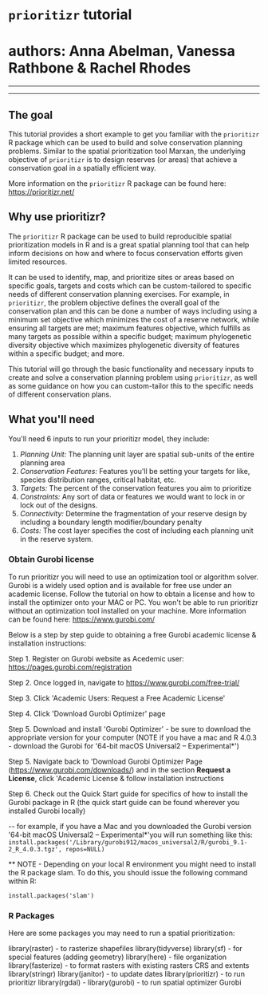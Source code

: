 # `prioritizr` tutorial
# authors: Anna Abelman, Vanessa Rathbone & Rachel Rhodes

------------------





------------------
## The goal
This tutorial provides a short example to get you familiar with the `prioritizr` R package which can be used to build and solve conservation planning problems. Similar to the spatial prioritization tool Marxan, the underlying objective of `prioritizr` is to design reserves (or areas) that achieve a conservation goal in a spatially efficient way. 

More information on the `prioritizr` R package can be found here: https://prioritizr.net/


## Why use prioritizr?
The `prioritizr` R package can be used to build reproducible spatial prioritization models in R and is a great spatial planning tool that can help inform decisions on how and where to focus conservation efforts given limited resources. 

It can be used to identify, map, and prioritize sites or areas based on specific goals, targets and costs which can be custom-tailored to specific needs of different conservation planning exercises. For example, in `prioritizr`, the problem objective defines the overall goal of the conservation plan and this can be done a number of ways including using a minimum set objective which minimizes the cost of a reserve network, while ensuring all targets are met; maximum features objective, which fulfills as many targets as possible within a specific budget; maximum phylogenetic diversity objective which maximizes phylogenetic diversity of features within a specific budget; and more.

This tutorial will go through the basic functionality and necessary inputs to create and solve a conservation planning problem using `prioritizr`, as well as some guidance on how you can custom-tailor this to the specific needs of different conservation plans.

## What you'll need
You'll need 6 inputs to run your prioritizr model, they include: 

1) *Planning Unit:* The planning unit layer are spatial sub-units of the entire planning area
2) *Conservation Features:* Features you'll be setting your targets for like, species distribution ranges, critical habitat, etc.
3) *Targets:* The percent of the conservation features you aim to prioritize
4) *Constraints:* Any sort of data or features we would want to lock in or lock out of the designs. 
5) *Connectivity:* Determine the fragmentation of your reserve design by including a boundary length modifier/boundary penalty 
6) *Costs:* The cost layer specifies the cost of including each planning unit in the reserve system.

### Obtain Gurobi license 
To run prioritizr you will need to use an optimization tool or algorithm solver. Gurobi is a widely used option and is available for free use under an academic license. Follow the tutorial on how to obtain a license and how to install the optimizer onto your MAC or PC. You won't be able to run prioritizr without an optimization tool installed on your machine. More information can be found here: https://www.gurobi.com/

Below is a step by step guide to obtaining a free Gurobi academic license & installation instructions:

Step 1. Register on Gurobi website as Acedemic user: https://pages.gurobi.com/registration

Step 2. Once logged in, navigate to https://www.gurobi.com/free-trial/

Step 3. Click 'Academic Users: Request a Free Academic License'

Step 4. Click 'Download Gurobi Optimizer' page

Step 5. Download and install 'Gurobi Optimizer' - be sure to download the appropriate version for your computer (NOTE if you have a mac and R 4.0.3 - download the Gurobi for '64-bit macOS Universal2 – Experimental*')

Step 5. Navigate back to 'Download Gurobi Optimizer Page (https://www.gurobi.com/downloads/) and in the section **Request a License**, click 'Academic License & follow installation instructions

Step 6. Check out the Quick Start guide for specifics of how to install the Gurobi package in R (the quick start guide can be found wherever you installed Gurobi locally)

-- for example, if you have a Mac and you downloaded the Gurobi version '64-bit macOS Universal2 – Experimental*'you will run something like this:
`install.packages('/Library/gurobi912/macos_universal2/R/gurobi_9.1-2_R_4.0.3.tgz', repos=NULL)`

** NOTE - Depending on your local R environment you might need to install the R package slam. To do this, you should issue the following command within R:

`install.packages('slam')`


### R Packages
Here are some packages you may need to run a spatial prioritization:

library(raster) - to rasterize shapefiles
library(tidyverse)
library(sf) - for special features (adding geometry)
library(here) - file organization 
library(fasterize) - to format rasters with existing rasters CRS and extents
library(stringr)
library(janitor) - to update dates
library(prioritizr) - to run prioritizr
library(rgdal) - 
library(gurobi) - to run spatial optimizer Gurobi
